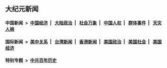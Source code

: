 ## 大纪元新闻

#### 中国新闻 &nbsp;>&nbsp; [中国经济](indexes/ncid283/README.md?09280845) &nbsp;| &nbsp; [大陆政治](indexes/ncid277/README.md?09280845) &nbsp;| &nbsp; [社会万象](indexes/ncid282/README.md?09280845) &nbsp;| &nbsp; [中国人权](indexes/ncid278/README.md?09280845) &nbsp;| &nbsp; [群体事件](indexes/ncid279/README.md?09280845) &nbsp;| &nbsp; [天灾人祸](indexes/ncid280/README.md?09280845)

#### 国际新闻 &nbsp;>&nbsp; [美中关系](indexes/nf1412576/README.md?09280845) &nbsp;| &nbsp; [台湾新闻](indexes/ncid1349361/README.md?09280845) &nbsp;| &nbsp; [香港新闻](indexes/ncid1349362/README.md?09280845) &nbsp;| &nbsp; [美国政治](indexes/ncid1078159/README.md?09280845) &nbsp;| &nbsp; [美国社会](indexes/ncid1078160/README.md?09280845) &nbsp;| &nbsp; [美国经济](indexes/ncid1078158/README.md?09280845)

#### 特别专题 &nbsp;>&nbsp; [中共百年历史](https://github.com/easy2view/epoch-special/blob/master/README.md?09280845)  
